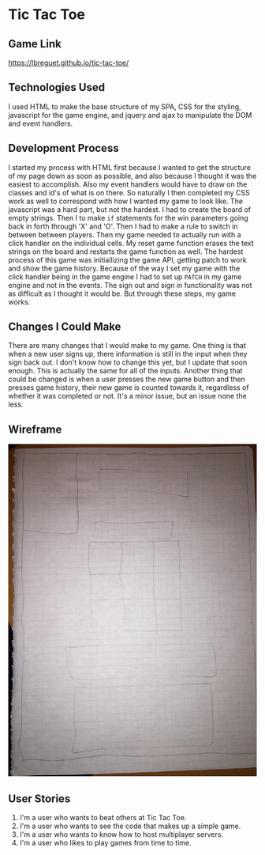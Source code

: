 # Tic Tac Toe

## Game Link
https://lbreguet.github.io/tic-tac-toe/

## Technologies Used
I used HTML to make the base structure of my SPA, CSS for the styling,
javascript for the game engine, and jquery and ajax to manipulate the DOM and
event handlers.

## Development Process
I started my process with HTML first because I wanted to get the structure of my
page down as soon as possible, and also because I thought it was the easiest to
accomplish. Also my event handlers would have to draw on the classes and id's of
what is on there. So naturally I then completed my CSS work as well to
correspond with how I wanted my game to look like. The javascript was a hard
part, but not the hardest. I had to create the board of empty strings. Then I
to make `if` statements for the win parameters going back in forth through 'X'
and 'O'. Then I had to make a rule to switch in between between players. Then
my game needed to actually run with a click handler on the individual cells. My
reset game function erases the text strings on the board and restarts the game
function as well. The hardest process of this game was initiailizing the game
API, getting patch to work and show the game history. Because of the way I set
my game with the click handler being in the game engine I had to set up `PATCH`
in my game engine and not in the events. The sign out and sign in functionality
was not as difficult as I thought it would be. But through these steps, my game
works.

## Changes I Could Make
There are many changes that I would make to my game. One thing is that when a
new user signs up, there information is still in the input when they sign back
out. I don't know how to change this yet, but I update that soon enough. This is
actually the same for all of the inputs. Another thing that could be changed is
when a user presses the new game button and then presses game history, their new
game is counted towards it, regardless of whether it was completed or not. It's
a minor issue, but an issue none the less.

## Wireframe
![alt text](https://github.com/lbreguet/tic-tac-toe/blob/master/wireframe.JPG "Wireframe")

## User Stories
1. I'm a user who wants to beat others at Tic Tac Toe.
2. I'm a user who wants to see the code that makes up a simple game.
3. I'm a user who wants to know how to host multiplayer servers.
4. I'm a user who likes to play games from time to time.
